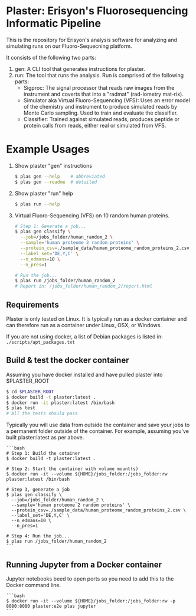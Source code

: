 # Plaster: Erisyon's Fluorosequencing Informatic Pipeline


This is the repository for Erisyon's analysis software for analyzing and simulating
runs on our Fluoro-Sequecning platform.

It consists of the following two parts:

1. gen: A CLI tool that generates instructions for plaster.
1. run: The tool that runs the analysis. Run is comprised of the following parts:
    * Sigproc: The signal processor that reads raw images from the instrument
       and coverts that into a "radmat" (rad-iometry mat-rix).
    * Simulator aka Virtual Fluoro-Sequencing (VFS): Uses an error model of the chemistry
       and instrument to produce simulated reads by Monte Carlo sampling.
       Used to train and evaluate the classifier.
    * Classifier: Trained against simulated reads, produces peptide or protein calls from reads,
       either real or simulated from VFS.

# Example Usages

1. Show plaster "gen" instructions
    ```bash
    $ plas gen --help    # abbreviated
    $ plas gen --readme  # detailed
    ```

1. Show plaster "run" help
    ```bash
    $ plas run --help
    ```

1. Virtual Fluoro-Sequencing (VFS) on 10 random human proteins.
    ```bash
    # Step 1: Generate a job...
    $ plas gen classify \
      --job=/jobs_folder/human_random_2 \
      --sample='human proteome 2 random proteins' \
      --protein_csv=./sample_data/human_proteome_random_proteins_2.csv \
      --label_set='DE,Y,C' \
      --n_edmans=10 \
      --n_pres=1

    # Run the job...    
    $ plas run /jobs_folder/human_random_2
    # Report in: /jobs_folder/human_random_2/report.html
    ```

## Requirements

Plaster is only tested on Linux. It is typically run as a docker container
and can therefore run as a container under Linux, OSX, or Windows.

If you are not using docker, a list of Debian packages is listed in:
`./scripts/apt_packages.txt`

## Build & test the docker container

Assuming you have docker installed and have pulled plaster into $PLASTER_ROOT

```bash
$ cd $PLASTER_ROOT
$ docker build -t plaster:latest .
$ docker run -it plaster:latest /bin/bash
$ plas test
# All the tests should pass 
```

Typically you will use data from outside the container and save your jobs
to a permanent folder outside of the container. For example, assuming you've
built plaster:latest as per above.

    ```bash
    # Step 1: Build the cotainer
    $ docker build -t plaster:latest .
    
    # Step 2: Start the container with volume mount(s)
    $ docker run -it --volume ${HOME}/jobs_folder:/jobs_folder:rw plaster:latest /bin/bash

    # Step 3, generate a job
    $ plas gen classify \
      --job=/jobs_folder/human_random_2 \
      --sample='human proteome 2 random proteins' \
      --protein_csv=./sample_data/human_proteome_random_proteins_2.csv \
      --label_set='DE,Y,C' \
      --n_edmans=10 \
      --n_pres=1

    # Step 4: Run the job...    
    $ plas run /jobs_folder/human_random_2
    ```

## Running Jupyter from a Docker container

Jupyter notebooks beed to open ports so you need to add this
to the Docker command line. 

    ```bash
    $ docker run -it --volume ${HOME}/jobs_folder:/jobs_folder:rw -p 8080:8080 plaster:e2e plas jupyter
    ```
